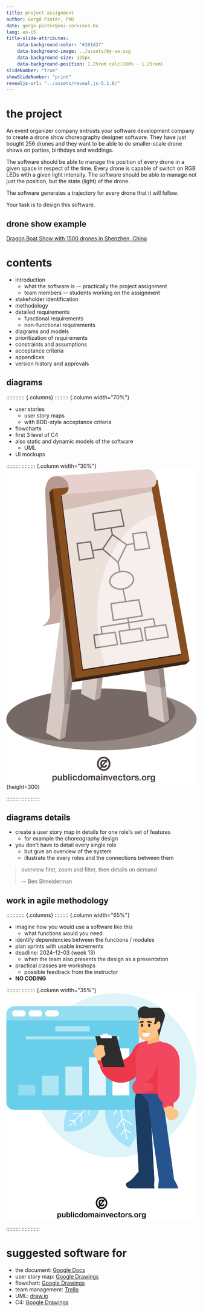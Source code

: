```yaml
---
title: project assignment
author: Gergő Pintér, PhD
date: gergo.pinter@uni-corvinus.hu
lang: en-US
title-slide-attributes:
    data-background-color: "#181d37"
    data-background-image: ../assets/by-sa.svg
    data-background-size: 125px
    data-background-position: 1.25rem calc(100% - 1.25rem)
slideNumber: "true"
showSlideNumber: "print"
revealjs-url: "../assets/reveal.js-5.1.0/"
---
```


# the project

An event organizer company entrusts your software development company to create a drone show choreography designer software.
They have just bought 256 drones and they want to be able to do smaller-scale drone shows on parties, birthdays and weddings.

The software should be able to manage the position of every drone in a given space in respect of the time.
Every drone is capable of switch on RGB LEDs with a given light intensity.
The software should be able to manage not just the position, but the state (light) of the drone.

The software generates a trajectory for every drone that it will follow.

Your task is to design this software.


## drone show example

[Dragon Boat Show with 1500 drones in Shenzhen, China](https://www.youtube.com/watch?v=3G1KBu6H6BM)


# contents

- introduction
    - what the software is -- practically the project assignment
    - team members -- students working on the assignment
- stakeholder identification
- methodology
- detailed requirements
    - functional requirements
    - non-functional requirements
- diagrams and models
- prioritization of requirements
- constraints and assumptions
- acceptance criteria
- appendices
- version history and approvals


## diagrams

:::::::::::: {.columns}
::::::::: {.column width="70%"}
- user stories
    - user story maps
    - with BDD-style acceptance criteria
- flowcharts
- first 3 level of C4
- also static and dynamic models of the software
    - UML
- UI mockups

:::::::::
::::::::: {.column width="30%"}
![](figures/publicdomainvectors/paperboard-flowchart.svg){height=300}

:::::::::
::::::::::::


## diagrams details

- create a user story map in details for one role's set of features
    - for example the choreography design
- you don't have to detail every single role
    - but give an overview of the system
    - illustrate the every roles and the connections between them

> overview first, zoom and filter, then details on demand
>
> -- Ben Shneiderman

    
## work in agile methodology

:::::::::::: {.columns}
::::::::: {.column width="65%"}
- imagine how you would use a software like this
    - what functions would you need
- identify dependencies between the functions / modules
- plan sprints with usable increments
- deadline: 2024-12-03 (week 13)
    - when the team also presents the design as a presentation
- practical classes are workshops
    - possible feedback from the instructor
- **NO CODING**

:::::::::
::::::::: {.column width="35%"}
![](figures/publicdomainvectors/business-ideas-development.svg)

:::::::::
::::::::::::


# suggested software for

- the document: [Google Docs](https://docs.google.com/docs)
- user story map: [Google Drawings](https://docs.google.com/drawings)
- flowchart: [Google Drawings](https://docs.google.com/drawings)
- team management: [Trello](https://trello.com/)
- UML: [draw.io](https://app.diagrams.net/)
- C4: [Google Drawings](https://docs.google.com/drawings)
